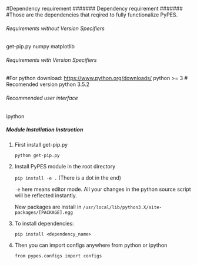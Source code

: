 #Dependency requirement
####### Dependency requirement #######
#Those are the dependencies that reqired to fully functionalize PyPES.

###### Requirements without Version Specifiers ######
get-pip.py
numpy
matplotlib

###### Requirements with Version Specifiers ######
#For python download: https://www.python.org/downloads/
python >= 3             # Recomended version python 3.5.2

###### Recommended user interface ######
ipython

##### Module Installation Instruction ######

1. First install get-pip.py

	`python get-pip.py`

2. Install PyPES module in the root directory

	`pip install -e .` (There is a dot in the end)

	`-e` here means editor mode. All your changes in the python source script will be reflected instantly.

	New packages are install in `/usr/local/lib/python3.X/site-packages/[PACKAGE].egg`

3. To install dependencies:

	`pip install <dependency_name>`

4. Then you can import configs anywhere from python or ipython

	`from pypes.configs import configs`

